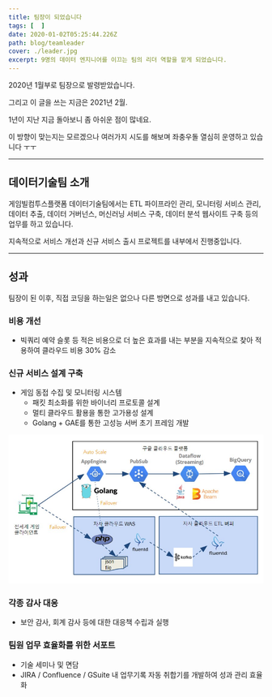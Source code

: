 ```yaml
---
title: 팀장이 되었습니다
tags: [  ]
date: 2020-01-02T05:25:44.226Z
path: blog/teamleader
cover: ./leader.jpg
excerpt: 9명의 데이터 엔지니어를 이끄는 팀의 리더 역할을 맡게 되었습니다.
---
```


2020년 1월부로 팀장으로 발령받았습니다.

그리고 이 글을 쓰는 지금은 2021년 2월.

1년이 지난 지금 돌아보니 좀 아쉬운 점이 많네요. 

이 방향이 맞는지는 모르겠으나 여러가지 시도를 해보며 좌충우돌 열심히 운영하고 있습니다 ㅜㅜ 

---- 

## 데이터기술팀 소개

게임빌컴투스플랫폼 데이터기술팀에서는 ETL 파이프라인 관리, 모니터링 서비스 관리, 데이터 추출, 데이터 거버넌스, 머신러닝 서비스 구축, 데이터 분석 웹사이트 구축 등의 업무를 하고 있습니다.

지속적으로 서비스 개선과 신규 서비스 출시 프로젝트를 내부에서 진행중입니다.


----

## 성과

팀장이 된 이후, 직접 코딩을 하는일은 없으나 다른 방면으로 성과를 내고 있습니다. 

### 비용 개선

- 빅쿼리 예약 슬롯 등 적은 비용으로 더 높은 효과를 내는 부분을 지속적으로 찾아 적용하여 클라우드 비용 30% 감소

### 신규 서비스 설계 구축

- 게임 동접 수집 및 모니터링 시스템 
  - 패킷 최소화를 위한 바이너리 프로토콜 설계
  - 멀티 클라우드 활용을 통한 고가용성 설계
  - Golang + GAE를 통한 고성능 서버 초기 프레임 개발

![동접수집서버설계](./gae.jpg)

### 각종 감사 대응

- 보안 감사, 회계 감사 등에 대한 대응책 수립과 실행

### 팀원 업무 효율화를 위한 서포트

- 기술 세미나 및 면담
- JIRA / Confluence / GSuite 내 업무기록 자동 취합기를 개발하여 성과 관리 효율화 


